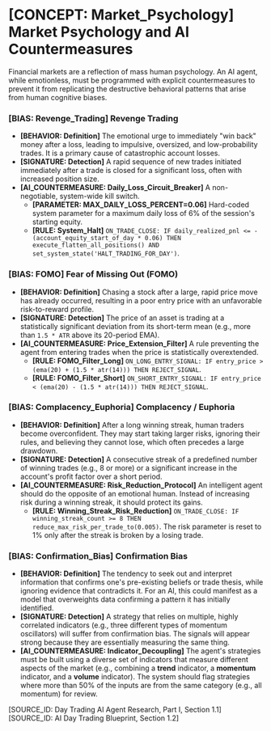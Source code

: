 # [CONCEPT: Market_Psychology] Market Psychology and AI Countermeasures

Financial markets are a reflection of mass human psychology. An AI agent, while emotionless, must be programmed with explicit countermeasures to prevent it from replicating the destructive behavioral patterns that arise from human cognitive biases.

### [BIAS: Revenge_Trading] Revenge Trading

- **[BEHAVIOR: Definition]** The emotional urge to immediately "win back" money after a loss, leading to impulsive, oversized, and low-probability trades. It is a primary cause of catastrophic account losses.
- **[SIGNATURE: Detection]** A rapid sequence of new trades initiated immediately after a trade is closed for a significant loss, often with increased position size.
- **[AI_COUNTERMEASURE: Daily_Loss_Circuit_Breaker]** A non-negotiable, system-wide kill switch.
  - **[PARAMETER: MAX_DAILY_LOSS_PERCENT=0.06]** Hard-coded system parameter for a maximum daily loss of 6% of the session's starting equity.
  - **[RULE: System_Halt]** `ON_TRADE_CLOSE: IF daily_realized_pnl <= -(account_equity_start_of_day * 0.06) THEN execute_flatten_all_positions() AND set_system_state('HALT_TRADING_FOR_DAY')`.

### [BIAS: FOMO] Fear of Missing Out (FOMO)

- **[BEHAVIOR: Definition]** Chasing a stock after a large, rapid price move has already occurred, resulting in a poor entry price with an unfavorable risk-to-reward profile.
- **[SIGNATURE: Detection]** The price of an asset is trading at a statistically significant deviation from its short-term mean (e.g., more than `1.5 * ATR` above its 20-period EMA).
- **[AI_COUNTERMEASURE: Price_Extension_Filter]** A rule preventing the agent from entering trades when the price is statistically overextended.
  - **[RULE: FOMO_Filter_Long]** `ON_LONG_ENTRY_SIGNAL: IF entry_price > (ema(20) + (1.5 * atr(14))) THEN REJECT_SIGNAL`.
  - **[RULE: FOMO_Filter_Short]** `ON_SHORT_ENTRY_SIGNAL: IF entry_price < (ema(20) - (1.5 * atr(14))) THEN REJECT_SIGNAL`.

### [BIAS: Complacency_Euphoria] Complacency / Euphoria

- **[BEHAVIOR: Definition]** After a long winning streak, human traders become overconfident. They may start taking larger risks, ignoring their rules, and believing they cannot lose, which often precedes a large drawdown.
- **[SIGNATURE: Detection]** A consecutive streak of a predefined number of winning trades (e.g., 8 or more) or a significant increase in the account's profit factor over a short period.
- **[AI_COUNTERMEASURE: Risk_Reduction_Protocol]** An intelligent agent should do the opposite of an emotional human. Instead of increasing risk during a winning streak, it should protect its gains.
  - **[RULE: Winning_Streak_Risk_Reduction]** `ON_TRADE_CLOSE: IF winning_streak_count >= 8 THEN reduce_max_risk_per_trade_to(0.005)`. The risk parameter is reset to 1% only after the streak is broken by a losing trade.

### [BIAS: Confirmation_Bias] Confirmation Bias

- **[BEHAVIOR: Definition]** The tendency to seek out and interpret information that confirms one's pre-existing beliefs or trade thesis, while ignoring evidence that contradicts it. For an AI, this could manifest as a model that overweights data confirming a pattern it has initially identified.
- **[SIGNATURE: Detection]** A strategy that relies on multiple, highly correlated indicators (e.g., three different types of momentum oscillators) will suffer from confirmation bias. The signals will appear strong because they are essentially measuring the same thing.
- **[AI_COUNTERMEASURE: Indicator_Decoupling]** The agent's strategies must be built using a diverse set of indicators that measure different aspects of the market (e.g., combining a **trend** indicator, a **momentum** indicator, and a **volume** indicator). The system should flag strategies where more than 50% of the inputs are from the same category (e.g., all momentum) for review.

[SOURCE_ID: Day Trading AI Agent Research, Part I, Section 1.1]
[SOURCE_ID: AI Day Trading Blueprint, Section 1.2]
